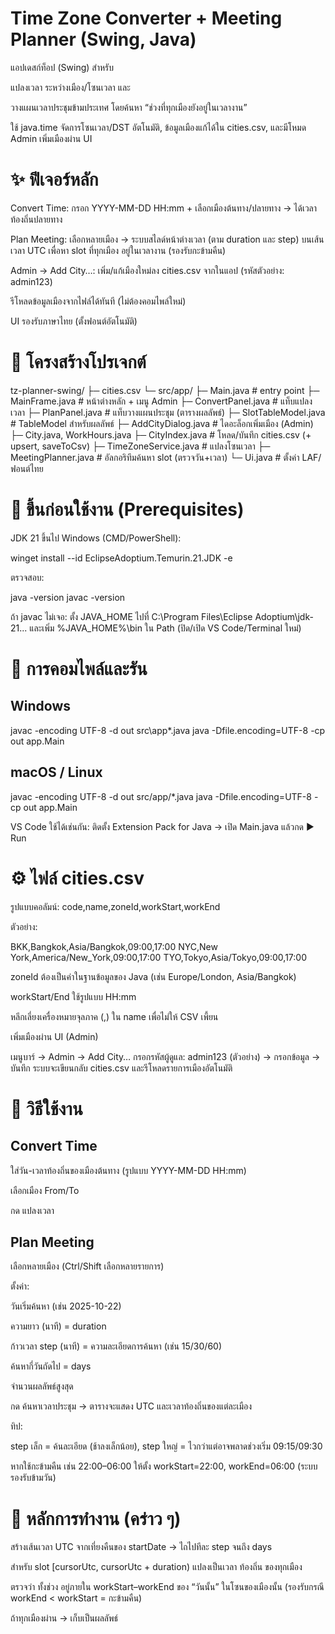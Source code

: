 # Time Zone Converter + Meeting Planner (Swing, Java)

แอปเดสก์ท็อป (Swing) สำหรับ

แปลงเวลา ระหว่างเมือง/โซนเวลา และ

วางแผนเวลาประชุมข้ามประเทศ โดยค้นหา “ช่วงที่ทุกเมืองยังอยู่ในเวลางาน”

ใช้ java.time จัดการโซนเวลา/DST อัตโนมัติ, ข้อมูลเมืองแก้ได้ใน cities.csv, และมีโหมด Admin เพิ่มเมืองผ่าน UI

# ✨ ฟีเจอร์หลัก

Convert Time: กรอก YYYY-MM-DD HH:mm + เลือกเมืองต้นทาง/ปลายทาง → ได้เวลาท้องถิ่นปลายทาง

Plan Meeting: เลือกหลายเมือง → ระบบสไลด์หน้าต่างเวลา (ตาม duration และ step) บนเส้นเวลา UTC เพื่อหา slot ที่ทุกเมือง อยู่ในเวลางาน (รองรับกะข้ามคืน)

Admin → Add City…: เพิ่ม/แก้เมืองใหม่ลง cities.csv จากในแอป (รหัสตัวอย่าง: admin123)

รีโหลดข้อมูลเมืองจากไฟล์ได้ทันที (ไม่ต้องคอมไพล์ใหม่)

UI รองรับภาษาไทย (ตั้งฟอนต์อัตโนมัติ)

# 📂 โครงสร้างโปรเจกต์
tz-planner-swing/
├─ cities.csv
└─ src/app/
   ├─ Main.java                # entry point
   ├─ MainFrame.java           # หน้าต่างหลัก + เมนู Admin
   ├─ ConvertPanel.java        # แท็บแปลงเวลา
   ├─ PlanPanel.java           # แท็บวางแผนประชุม (ตารางผลลัพธ์)
   ├─ SlotTableModel.java      # TableModel สำหรับผลลัพธ์
   ├─ AddCityDialog.java       # ไดอะล็อกเพิ่มเมือง (Admin)
   ├─ City.java, WorkHours.java
   ├─ CityIndex.java           # โหลด/บันทึก cities.csv (+ upsert, saveToCsv)
   ├─ TimeZoneService.java     # แปลงโซนเวลา
   ├─ MeetingPlanner.java      # อัลกอริทึมค้นหา slot (ตรวจวัน+เวลา)
   └─ Ui.java                  # ตั้งค่า LAF/ฟอนต์ไทย

# 🧰 ขึ้นก่อนใช้งาน (Prerequisites)

JDK 21 ขึ้นไป
Windows (CMD/PowerShell):

winget install --id EclipseAdoptium.Temurin.21.JDK -e


ตรวจสอบ:

java -version
javac -version


ถ้า javac ไม่เจอ: ตั้ง JAVA_HOME ไปที่ C:\Program Files\Eclipse Adoptium\jdk-21... และเพิ่ม %JAVA_HOME%\bin ใน Path (ปิด/เปิด VS Code/Terminal ใหม่)

# 🚀 การคอมไพล์และรัน
## Windows
javac -encoding UTF-8 -d out src\app\*.java
java  -Dfile.encoding=UTF-8 -cp out app.Main

## macOS / Linux
javac -encoding UTF-8 -d out src/app/*.java
java  -Dfile.encoding=UTF-8 -cp out app.Main


VS Code ใช้ได้เช่นกัน: ติดตั้ง Extension Pack for Java → เปิด Main.java แล้วกด ▶️ Run

# ⚙️ ไฟล์ cities.csv

รูปแบบคอลัมน์:
code,name,zoneId,workStart,workEnd

ตัวอย่าง:

BKK,Bangkok,Asia/Bangkok,09:00,17:00
NYC,New York,America/New_York,09:00,17:00
TYO,Tokyo,Asia/Tokyo,09:00,17:00


zoneId ต้องเป็นค่าในฐานข้อมูลของ Java (เช่น Europe/London, Asia/Bangkok)

workStart/End ใช้รูปแบบ HH:mm

หลีกเลี่ยงเครื่องหมายจุลภาค (,) ใน name เพื่อไม่ให้ CSV เพี้ยน

เพิ่มเมืองผ่าน UI (Admin)

เมนูบาร์ → Admin → Add City…
กรอกรหัสผู้ดูแล: admin123 (ตัวอย่าง) → กรอกข้อมูล → บันทึก
ระบบจะเขียนกลับ cities.csv และรีโหลดรายการเมืองอัตโนมัติ

# 🧭 วิธีใช้งาน
## Convert Time

ใส่วัน-เวลาท้องถิ่นของเมืองต้นทาง (รูปแบบ YYYY-MM-DD HH:mm)

เลือกเมือง From/To

กด แปลงเวลา

## Plan Meeting

เลือกหลายเมือง (Ctrl/Shift เลือกหลายรายการ)

ตั้งค่า:

วันเริ่มค้นหา (เช่น 2025-10-22)

ความยาว (นาที) = duration

ก้าวเวลา step (นาที) = ความละเอียดการค้นหา (เช่น 15/30/60)

ค้นหากี่วันถัดไป = days

จำนวนผลลัพธ์สูงสุด

กด ค้นหาเวลาประชุม → ตารางจะแสดง UTC และเวลาท้องถิ่นของแต่ละเมือง

ทิป:

step เล็ก = ค้นละเอียด (ช้าลงเล็กน้อย), step ใหญ่ = ไวกว่าแต่อาจพลาดช่วงเริ่ม 09:15/09:30

หากใช้กะข้ามคืน เช่น 22:00–06:00 ให้ตั้ง workStart=22:00, workEnd=06:00 (ระบบรองรับข้ามวัน)

# 🧠 หลักการทำงาน (คร่าว ๆ)

สร้างเส้นเวลา UTC จากเที่ยงคืนของ startDate → ไถไปทีละ step จนถึง days

สำหรับ slot [cursorUtc, cursorUtc + duration) แปลงเป็นเวลา ท้องถิ่น ของทุกเมือง

ตรวจว่า ทั้งช่วง อยู่ภายใน workStart–workEnd ของ “วันนั้น” ในโซนของเมืองนั้น
(รองรับกรณี workEnd < workStart = กะข้ามคืน)

ถ้าทุกเมืองผ่าน → เก็บเป็นผลลัพธ์
